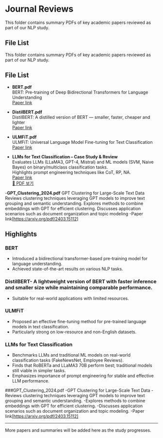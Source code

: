 # Journal Reviews

This folder contains summary PDFs of key academic papers reviewed as part of our NLP study.

## File List
This folder contains summary PDFs of key academic papers reviewed as part of our NLP study.

## File List

- **BERT.pdf**  
  BERT: Pre-training of Deep Bidirectional Transformers for Language Understanding  
  [Paper link](https://arxiv.org/abs/1810.04805)

- **DistilBERT.pdf**  
  DistilBERT: A distilled version of BERT — smaller, faster, cheaper and lighter  
  [Paper link](https://arxiv.org/pdf/1910.01108)

- **ULMFiT.pdf**  
  ULMFiT: Universal Language Model Fine-tuning for Text Classification  
  [Paper link](https://arxiv.org/abs/1801.06146)

- **LLMs for Text Classification – Case Study & Review**  
  Evaluates LLMs (LLaMA3, GPT-4, Mistral) and ML models (SVM, Naive Bayes) on binary/multiclass classification tasks.  
  Highlights prompt engineering techniques like CoT, RP, NA.  
  [Paper link](https://arxiv.org/pdf/2501.08457v1)  
  [📄 PDF 보기](LARGE%20LANGUAGE%20MODELS%20FOR%20TEXT%20CLASSIFICATION-%20CASE%20STUDY%20AND%20COMPREHENSIVE%20REVIEW.pdf)



-**GPT_Clustering_2024.pdf**
GPT Clustering for Large-Scale Text Data
Reviews clustering techniques leveraging GPT models to improve text grouping and semantic understanding.
Explores methods to combine embeddings with GPT for efficient clustering.
Discusses application scenarios such as document organization and topic modeling
-Paper link[https://arxiv.org/pdf/2403.15112]







## Highlights

### BERT
- Introduced a bidirectional transformer-based pre-training model for language understanding.
- Achieved state-of-the-art results on various NLP tasks.

### DistilBERT- A lightweight version of BERT with faster inference and smaller size while maintaining comparable performance.
- Suitable for real-world applications with limited resources.

### ULMFiT
- Proposed an effective fine-tuning method for pre-trained language models in text classification.
- Particularly strong on low-resource and non-English datasets.

### LLMs for Text Classification
- Benchmarks LLMs and traditional ML models on real-world classification tasks (FakeNewsNet, Employee Reviews).
- Finds that RoBERTa and LLaMA3 70B perform best; traditional models still viable in simpler tasks.
- Emphasizes importance of prompt engineering for stable and effective LLM performance.


###GPT_Clustering_2024.pdf
-GPT Clustering for Large-Scale Text Data
-Reviews clustering techniques leveraging GPT models to improve text grouping and semantic understanding.
-Explores methods to combine embeddings with GPT for efficient clustering.
-Discusses application scenarios such as document organization and topic modeling.
-Paper link[https://arxiv.org/pdf/2403.15112]



---

More papers and summaries will be added here as the study progresses.

